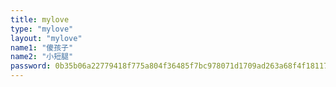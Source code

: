 ```yaml
---
title: mylove
type: "mylove"
layout: "mylove"
name1: "傻孩子"
name2: "小短腿"
password: 0b35b06a22779418f775a804f36485f7bc978071d1709ad263a68f4f18117b11
---
```


